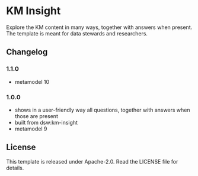 # KM Insight

Explore the KM content in many ways, together with answers when present. The template is meant for data stewards and researchers.

## Changelog

### 1.1.0

- metamodel 10

### 1.0.0

- shows in a user-friendly way all questions, together with answers when those are present
- built from dsw:km-insight
- metamodel 9


## License

This template is released under Apache-2.0. Read the LICENSE file for details.
